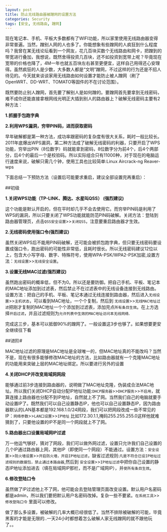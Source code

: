```yaml
---
layout: post
title: 防止无线路由器被蹭网的设置方法
categories: Security
tags: [安全, 无线路由, 蹭网]
---
```


现在笔记本、手机、平板大多数都有了WIFI功能，所以家里使用无线路由器变得非常普遍。当然，蹭别人网的人也多了。你能想象有些蹭网的人疯狂到什么程度吗？我曾在某无线论坛看到一个网友，花几百块买数个无线路由和网卡，把蹭到的带宽进行叠加，我想说，既然舍得投资几百块，还不如投资到宽带上呢？毕竟现在宽带的价格也降了，4M一年也就五百块左右甚至更便宜，这样自己用得还心安理得。虽然疯狂的人是少数，大多数人都是“文明”蹭网，不过这样的行为还是不招人待见的。今天就来谈谈家用无线路由如何设置才能防止被人蹭网（刷了OpenWRT、DD-WRT、TOMATO等固件的不在讨论范围）。

既然要防止别人蹭网，首先要了解别人是如何蹭的。要蹭网首先要拿到无线密码，难不成你还能直接拿根网线光明正大插到别人的路由器上？破解无线密码主要有2种方法：

**1.抓握手包跑字典**

**2.利用WPS漏洞，穷举PIN码，进而获取密码**


早年破解都是第一种方法，成功率跟密码的复杂度有很大关系，耗时一般比较长。2011年底爆出WPS漏洞，第二种方法成了破解无线密码的利器，只要开启了WPS功能，穷举出PIN（8位数字）码就能拿到密码，8位数字分为前4个，后4个两部分，后4个的最后一个是校验码。所以实际组合只有11000种，对于现在的电脑运行速度来说，破解只需几个钟，使用工具也比较简单:Linux Aircrack-ng Reaver-wps

下面总结一下预防方法（设置后可能要求重启，建议全部设置完再重启）：

##初级

**1.关闭WPS功能（TP-LINK、腾达、水星叫QSS） (强烈建议)**

这个功能是默认开启的，但在平时却几乎不会去使用它。而穷举PIN码是利用了WPS的漏洞，所以只要关闭了WPS功能就能防范PIN码破解。关闭方法：登陆到路由器管理页，点击`QSS安全设置`>>`关闭QSS`，注意要重启路由器才生效。

**2.无线密码使用强口令(强烈建议)**

虽然关闭WPS后不能用PIN码破解，还可能会被抓包跑字典，但只要无线密码要设置成强口令，跑出密码的可能性非常低，且耗时很长。所以无线密码建议12位以上，包含大小写字母、数字、特殊符号，使用WPA-PSK/WPA2-PSK加密,设置方法：`无线设置`>>`无线安全设置`。

**3.设置无线MAC过滤(强烈建议)**

虽然跑出密码的概率低，但不为0。所以还是要防御。把自己手机、平板、笔记本的MAC地址添加到过滤表，然后禁止不在过滤表中的无线设备连接到无线路由。设置方法：把自己的手机、平板、笔记本通过无线连接到路由器，然后进入`无线设置`>>`主机状态`，可以看到MAC地址，一个个复制，然后到 `无线设置`>>`无线MAC地址过滤`把刚才复制的MAC地址一个个添加到过滤表，添加完点`所有条目生效`。在上方选择`开启过滤`，并且过滤规则为`允许列表中生效的MAC地址访问本无线网络`.

完成这三步，基本可以抵御90%的蹭网了。一般设置这3步也够了。如果想要更安全继续往下看

##进阶#

MAC地址过滤的原理是MAC地址是全球唯一的，但MAC地址真的不能改吗？当然不是，现在有很多能够修改MAC地址的方法，比如路由器就有一个克隆MAC地址的功能用来突破上层的MAC地址绑定。所以要进行另外的设置

**4.关闭DHCP并改变局域网网段**

能够通过前3步连接到路由器的，说明做了MAC地址克隆，伪装成合法MAC地址。所以我们关闭DHCP自动分配IP地址功能:`DHCP服务器`>>`DHCP服务`>>`不启用`，就算连接上路由器也分配不到IP地址，自然就上不了网。当然我们自己的电脑就要手动设置IP了。既然我们可以自己设置静态IP，他也可以自己设置静态IP，因为路由器默认的LAN基本都是192.168.1.0/24网段，我们可以把网段改成一些不常见的IP：`网络参数`>>`LAN口设置`>>`IP地址` 比如172.30.1.1,掩码255.255.255.0这样他就难猜到了，只要他设置的IP不是同一个网段就上不了网。

**5.路由器出口设置局域网IP过滤**

万一他运气够好，猜对了网段，我们可以做外网过滤，设置只允许我们自己设置的几个IP通过路由器上网，其他IP（即使同一个网段）不能通过。设置方法：`安全设置`>>`防火墙设置`>>`开启防火墙，开启IP地址过滤`，缺省过滤规则:`凡是不符合已设IP地址过滤规则的数据包，禁止通过本路由器`,然后到 `安全设置`>>`IP地址过滤`中把你自己设置的静态IP地址添加进去（填在局域网IP那栏，而不是广域网IP），并`使所有条目生效`。

**6.修改登陆口令**

虽然做了IP过滤他上不了网，他可能会去登陆管理页面改变设置。默认用户名密码都是admin，所以我们要把默认用户名密码改掉。复杂一些不要紧。`在系统工具`>>`修改登陆口令` 里面可以修改。

做了那么多设置，被破解的几率大概已经很低了。当然不排除被破解的可能，毕竟黑客的才能是无限的..一天24小时都想着怎么破解人家无线蹭网的就不跟他玩了。。
